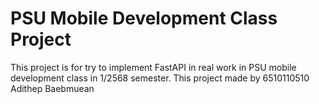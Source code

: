 # PSU Mobile Development Class Project 
This project is for try to implement FastAPI in real work in PSU mobile development class in 1/2568 semester.
This project made by 6510110510 Adithep Baebmuean